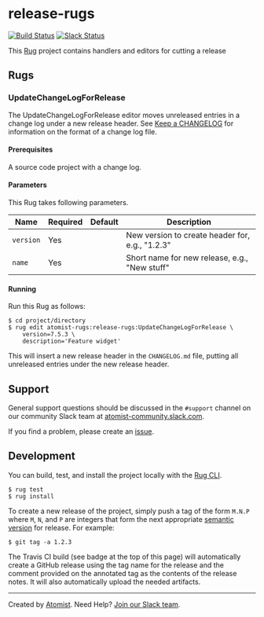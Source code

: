 # release-rugs

[![Build Status](https://travis-ci.org/atomist-rugs/release-rugs.svg?branch=master)](https://travis-ci.org/atomist-rugs/release-rugs)
[![Slack Status](https://join.atomist.com/badge.svg)](https://join.atomist.com)

[rug]: http://docs.atomist.com/

This [Rug][rug] project contains handlers and editors for cutting a release

## Rugs

### UpdateChangeLogForRelease

The UpdateChangeLogForRelease editor moves unreleased entries in a
change log under a new release header.  See [Keep a CHANGELOG][keep]
for information on the format of a change log file.

[keep]: http://keepachangelog.com/

#### Prerequisites

A source code project with a change log.

#### Parameters

This Rug takes following parameters.

Name | Required | Default | Description
-----|----------|---------|------------
`version` | Yes | | New version to create header for, e.g., "1.2.3"
`name` | Yes | | Short name for new release, e.g., "New stuff"

#### Running

Run this Rug as follows:

```
$ cd project/directory
$ rug edit atomist-rugs:release-rugs:UpdateChangeLogForRelease \
    version=7.5.3 \
    description='Feature widget'
```

This will insert a new release header in the `CHANGELOG.md` file,
putting all unreleased entries under the new release header.

## Support

General support questions should be discussed in the `#support`
channel on our community Slack team
at [atomist-community.slack.com][slack].

If you find a problem, please create an [issue][].

[issue]: https://github.com/atomist-rugs/release-rugs/issues

## Development

You can build, test, and install the project locally with
the [Rug CLI][cli].

[cli]: https://github.com/atomist/rug-cli

```
$ rug test
$ rug install
```

To create a new release of the project, simply push a tag of the form
`M.N.P` where `M`, `N`, and `P` are integers that form the next
appropriate [semantic version][semver] for release.  For example:

[semver]: http://semver.org

```
$ git tag -a 1.2.3
```

The Travis CI build (see badge at the top of this page) will
automatically create a GitHub release using the tag name for the
release and the comment provided on the annotated tag as the contents
of the release notes.  It will also automatically upload the needed
artifacts.

---
Created by [Atomist][atomist].
Need Help?  [Join our Slack team][slack].

[atomist]: https://www.atomist.com/
[slack]: https://join.atomist.com/
